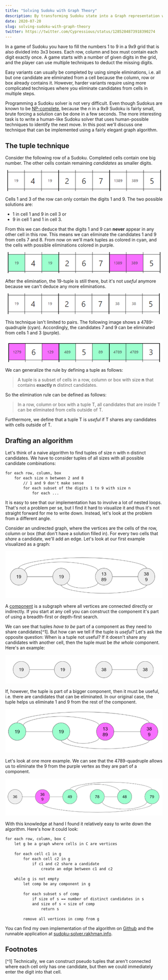 ```yaml
---
title: "Solving Sudoku with Graph Theory"
description: By transforming Sudoku state into a Graph representation we can find an interesting solution to what would otherwise be multiple nested loops.   
date: 2020-07-20
slug: solving-sudoku-with-graph-theory
twitter: https://twitter.com/Cypressious/status/1285284873918390274
---
```


In a game of Sudoku you have to fill the numbers 1 to 9 in a 9x9 grid that is also divided into 3x3 boxes. Each row, column and box must contain each digit exactly once. A game starts with a number of given digits in the grid, and the player can use multiple techniques to deduct the missing digits.

Easy variants can usually be completed by using simple eliminations, i.e. all but one candidate are eliminated from a cell because the column, row or box already contains it. However, harder variants require using more complicated techniques where you eliminate candidates from cells in multiple steps.

Programming a Sudoku solver is not very difficult. Even though Sudokus are known to be [NP-complete](https://en.wikipedia.org/wiki/Mathematics_of_Sudoku#Mathematical_context), because the _n_ in a 9x9 Sudoku is fairly small, brute forcing a solution can be done in a few seconds. The more interesting task is to write a human-like Sudoku solver that uses human-possible techniques to identify the next move. In this post we'll discuss one technique that can be implemented using a fairly elegant graph algorithm. 

## The tuple technique

Consider the following row of a Sudoku. Completed cells contain one big number. The other cells contain remaining _candidates_ as smaller digits. 

![](./images/sudoku1.png)

Cells 1 and 3 of the row can only contain the digits 1 and 9. The two possible solutions are:

- 1 in cell 1 and 9 in cell 3 or
- 9 in cell 1 and 1 in cell 3.

From this we can deduce that the digits 1 and 9 can **never** appear in any other cell in this row. This means we can eliminate the candidates 1 and 9 from cells 7 and 8. From now on we'll mark tuples as colored in cyan, and the cells with possible eliminations colored in purple.

![](./images/sudoku2.png)

After the elimination, the 19-tuple is still there, but it's not _useful_ anymore because we can't deduce any more eliminations.

![](./images/sudoku1_eliminated.png)

This technique isn't limited to pairs. The following image shows a 4789-quadruple (cyan). Accordingly, the candidates 7 and 9 can be eliminated from cells 1 and 3 (purple).

![](./images/sudoku3.png)

We can generalize the rule by defining a tuple as follows:

> A tuple is a subset of cells in a row, column or box with size **n** that contains **exactly n** distinct candidates.

So the elimination rule can be defined as follows:

> In a row, column or box with a tuple T, all candidates that are inside T can be eliminated from cells outside of T.

Furthermore, we define that a tuple T is _useful_ if T shares any candidates with cells outside of T.  

## Drafting an algorithm

Let's think of a naive algorithm to find tuples of size n with n distinct candidates. We have to consider tuples of all sizes with all possible candidate combinations:

```
for each row, column, box
    for each size n between 2 and 8 
        // 1 and 9 don't make sense
        for each subset of the digits 1 to 9 with size n
            for each ... 
``` 

It is easy to see that our implementation has to involve a lot of nested loops. That's not a problem per se, but I find it hard to visualize it and thus it's not straight forward for me to write down. Instead, let's look at the problem from a different angle.

Consider an undirected graph, where the vertices are the cells of the row, column or box (that don't have a solution filled in). For every two cells that _share_ a candidate, we'll add an edge. Let's look at our first example visualized as a graph:

![](./images/sudoku-graph1.png)

A [component](https://en.wikipedia.org/wiki/Component_(graph_theory)) is a subgraph where all vertices are connected directly or indirectly. If you start at any cell you can construct the component it's part of using a breadth-first or depth-first search.

We can see that tuples _have to be_ part of a component as they need to share candidates[^1]. But how can we tell if the tuple is _useful_? Let's ask the opposite question: When is a tuple not useful? If it doesn't share any candidates with another cell, then the tuple must be _the whole_ component. Here's an example:

![](./images/sudoku-graph1_after.png)

If, however, the tuple is part of a bigger component, then it must be useful, i.e. there are candidates that can be eliminated. In our original case, the tuple helps us eliminate 1 and 9 from the rest of the component.

![](./images/sudoku-graph1_colored.png)

Let's look at one more example. We can see that the 4789-quadruple allows us to eliminate the 9 from the purple vertex as they are part of a component.

![](./images/sudoku-graph2_colored.png)

With this knowledge at hand I found it relatively easy to write down the algorithm. Here's how it could look:

```
for each row, column, box C
    let g be a graph where cells in C are vertices
    
    for each cell c1 in g
        for each cell c2 in g
            if c1 and c2 share a candidate
                create an edge between c1 and c2

    while g is not empty
        let comp be any component in g
        
        for each subset s of comp
            if size of s == number of distinct candidates in s
            and size of s < size of comp
                return s  

        remove all vertices in comp from g
```

You can find my own implementation of the algorithm on [Github](https://github.com/cypressious/vue3-sudoku-solver/blob/master/src/logic/strategies/tuples.ts) and the runnable application at [sudoku-solver.rakhman.info](https://sudoku-solver.rakhman.info/).

## Footnotes

[^1] Technically, we can construct pseudo tuples that aren't connected where each cell only has one candidate, but then we could immediately enter the digit into that cell.

